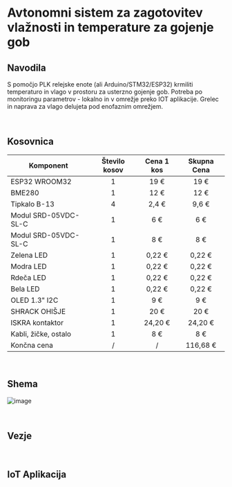 # Avtonomni sistem za zagotovitev vlažnosti in temperature za gojenje gob
## Navodila
S pomočjo PLK relejske enote (ali Arduino/STM32/ESP32) krmiliti temperaturo in vlago v prostoru za usterzno gojenje gob. Potreba po monitoringu parametrov - lokalno in v omrežje preko IOT aplikacije. Grelec in naprava za vlago delujeta pod enofaznim omrežjem.

<br />

## Kosovnica
|Komponent              |Število kosov|Cena 1 kos   | Skupna Cena |
|-----------------------|:-----------:|:-----------:|:-----------:|
|ESP32 WROOM32          |1            |19 €         |19 €         |
|BME280                 |1            |12 €         |12 €         |
|Tipkalo B-13           |4            |2,4 €        |9,6 €        |
|Modul SRD-05VDC-SL-C   |1            |6 €          |6 €          |
|Modul SRD-05VDC-SL-C   |1            |8 €          |8 €          |
|Zelena LED             |1            |0,22 €       |0,22 €       |
|Modra LED              |1            |0,22 €       |0,22 €       |
|Rdeča LED              |1            |0,22 €       |0,22 €       |
|Bela LED               |1            |0,22 €       |0,22 €       |
|OLED 1.3" I2C          |1            |9 €          |9 €          |
|SHRACK OHIŠJE          |1            |20 €         |20 €         |
|ISKRA kontaktor        |1            |24,20 €      |24,20 €      |
|Kabli, žičke, ostalo   |1            |8 €          |8 €          |
|Končna cena            |      /      |      /      |116,68  €    |
<br />

## Shema
![image](https://github.com/Snicl/Maturitetna_naloga/assets/123487347/95098d69-7481-4160-be94-795675b40bca)


<br />

## Vezje


<br />

## IoT Aplikacija 


